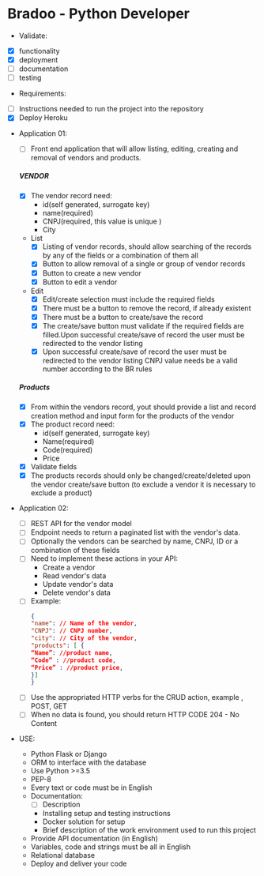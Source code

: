 # Bradoo - Python Developer

- Validate:
- [x]  functionality
- [x]  deployment
- [ ]  documentation
- [ ]  testing

- Requirements:

- [ ]  Instructions needed to run the project into the repository
- [x]  Deploy Heroku

- Application 01:

    - [ ]  Front end application that will allow listing, editing, creating and removal of vendors and products.
    ##### VENDOR
    - [x]  The vendor record need:
        - id(self generated, surrogate key)
        - name(required)
        - CNPJ(required, this value is unique )
        - City
    - List
        - [x] Listing of vendor records, should allow searching of the records by any of the fields or a combination of them all
        - [x] Button to allow removal of a single or group of vendor records
        - [x] Button to create a new vendor 
        - [x] Button to edit a vendor 
    - Edit
        - [x] Edit/create selection must include the required fields
        - [x] There must be a button to remove the record, if already existent 
        - [x] There must be a button to create/save the record
        - [x] The create/save button must validate if the required fields are filled.Upon successful create/save of record the user must be redirected to the vendor listing
        - [x] Upon successful create/save of record the user must be redirected to the vendor listing CNPJ value needs be a valid number according to the BR rules
    
    ##### Products
    - [x] From within the vendors record, yout should provide a list and record creation method and input form for the products of the vendor
    - [x] The product record need:
        - id(self generated, surrogate key) 
        - Name(required)
        - Code(required)
        - Price
    - [x] Validate fields
    - [x] The products records should only be changed/create/deleted upon the vendor create/save button (to exclude a vendor it is necessary to exclude a product)

- Application 02:
    - [ ]  REST API for the vendor model
    - [ ]  Endpoint needs to return a paginated list with the vendor's data.
    - [ ]  Optionally the vendors can be searched by name, CNPJ, ID or a combination of these fields
    - [ ] Need to implement these actions in your API:
        - Create a vendor
        - Read vendor's data
        - Update vendor's data
        - Delete vendor's data
    - [ ] Example:
        ```json
        {
        "name": // Name of the vendor,
        "CNPJ": // CNPJ number,
        "city": // City of the vendor,
        "products": [ {
        “Name”: //product name,
        “Code” : //product code,
        “Price” : //product price,
        }]
        }
        ```
    - [ ] Use the appropriated HTTP verbs for the CRUD action, example , POST, GET
    - [ ] When no data is found, you should return HTTP CODE 204 - No Content

- USE:
    - Python Flask or Django
    - ORM to interface with the database
    - Use Python >=3.5
    - PEP-8
    - Every text or code must be in English
    - Documentation:
        - [ ] Description
        - Installing setup and testing instructions
        - Docker solution for setup
        - Brief description of the work environment used to run this project
    - Provide API documentation (in English)
    - Variables, code and strings must be all in English
    - Relational database
    - Deploy and deliver your code
